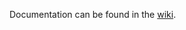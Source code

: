 Documentation can be found in the [wiki](https://gitlab.informatik.hu-berlin.de/complexeventprocessing/monorepo/-/wikis/home).
